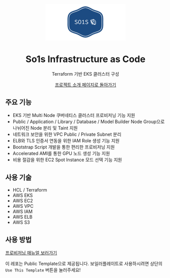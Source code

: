 <div align="center">

<img src="https://raw.githubusercontent.com/so1s/.github/main/static/logo.png" alt="So1s Logo" width="50%" />

# So1s Infrastructure as Code

Terraform 기반 EKS 클러스터 구성

[프로젝트 소개 페이지로 돌아가기](https://github.com/so1s)

</div>

## 주요 기능

- EKS 기반 Multi Node 쿠버네티스 클러스터 프로비저닝 기능 지원
- Public / Application / Library / Database / Model Builder Node Group으로 나뉘어진 Node 분리 및 Taint 지원
- 네트워크 보안을 위한 VPC Public / Private Subnet 분리
- ELB와 TLS 인증서 연동을 위한 IAM Role 생성 기능 지원
- Bootstrap Script 개발을 통한 편리한 프로비저닝 지원
- Accelerated AMI를 통한 GPU 노드 생성 기능 지원
- 비용 절감을 위한 EC2 Spot Instance 모드 선택 기능 지원

## 사용 기술

- HCL / Terraform
- AWS EKS
- AWS EC2
- AWS VPC
- AWS IAM
- AWS ELB
- AWS S3

## 사용 방법

[프로비저닝 매뉴얼 보러가기](./live/README.md)

이 레포는 Public Template으로 제공됩니다. 보일러플레이트로 사용하시려면 상단의 `Use This Template` 버튼을 눌러주세요!
